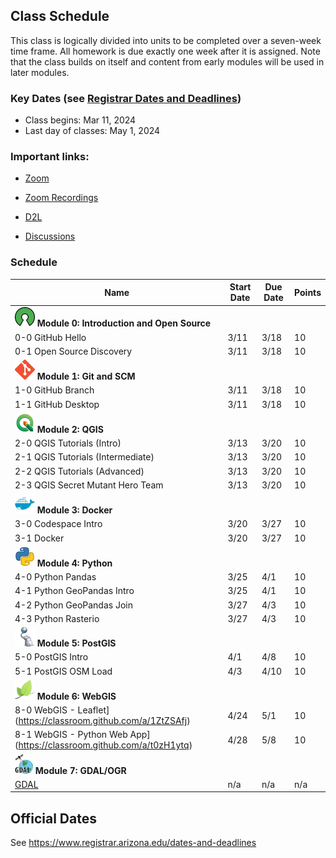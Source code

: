 
## Class Schedule

This class is logically divided into units to be completed over a seven-week time frame. All homework is due exactly one week after it is assigned. Note that the class builds on itself and content from early modules will be used in later modules.

### Key Dates (see [Registrar Dates and Deadlines](https://registrar.arizona.edu/dates-and-deadlines))
- Class begins: Mar 11, 2024
- Last day of classes:  May 1, 2024

### Important links:

- [Zoom](https://arizona.zoom.us/j/83740442775)
- [Zoom Recordings](https://arizona.hosted.panopto.com/Panopto/Pages/Sessions/List.aspx?folderID=97ef9efa-336a-4834-9815-b129011280c2)

- [D2L](https://d2l.arizona.edu/d2l/home/1435548)
- [Discussions](https://github.com/ua-gist604b-s24/syllabus/discussions)

### Schedule

|  **Name** | **Start Date** | **Due Date** | **Points** |
| --- | --- | --- | ---  |
|  **![open source](./media/open-source-32.png) Module 0: Introduction and Open Source** |  |  |  |
|  0-0 GitHub Hello | 3/11 | 3/18 | 10 |
|  0-1 Open Source Discovery | 3/11 | 3/18 | 10 |
|  **![git](./media/git-32.png) Module 1: Git and SCM** |  |  |  |
|  1-0 GitHub Branch | 3/11 | 3/18 | 10 |
|  1-1 GitHub Desktop | 3/11 | 3/18 | 10 |
|  **![qgis](./media/qgis-32.png) Module 2: QGIS** |  |  |  |
|  2-0 QGIS Tutorials (Intro) | 3/13 | 3/20 | 10 |
|  2-1 QGIS Tutorials (Intermediate) | 3/13 | 3/20 | 10 |
|  2-2 QGIS Tutorials (Advanced) | 3/13 | 3/20 | 10 |
|  2-3 QGIS Secret Mutant Hero Team | 3/13 | 3/20 | 10 |
|  **![docker](./media/docker-32.png) Module 3: Docker** |  |  |  |
|  3-0 Codespace Intro | 3/20 | 3/27 | 10 |
|  3-1 Docker | 3/20 | 3/27 | 10 |
|  **![python](./media/python-32.png) Module 4: Python** |  |  |  |
|  4-0 Python Pandas | 3/25 | 4/1 | 10 |
|  4-1 Python GeoPandas Intro | 3/25 | 4/1 | 10 |
|  4-2 Python GeoPandas Join | 3/27 | 4/3 | 10 |
|  4-3 Python Rasterio | 3/27 | 4/3 | 10 |
|  **![postgis](./media/postgis-32.png) Module 5: PostGIS** |  |  |  |
|  5-0 PostGIS Intro | 4/1 | 4/8 | 10 |
|  5-1 PostGIS OSM Load | 4/3 | 4/10 | 10 |
|  **![leaflet](./media/leaflet-32.png) Module 6: WebGIS** |  |  |  |
|  8-0 WebGIS - Leaflet](https://classroom.github.com/a/1ZtZSAfj) | 4/24 | 5/1 | 10 |
|  8-1 WebGIS - Python Web App](https://classroom.github.com/a/t0zH1ytq) | 4/28| 5/8 | 10 |
|  **![gdal](./media/gdal-32.png) Module 7: GDAL/OGR** |  |  |  |
|  [GDAL](https://classroom.github.com/a/n9T6lDfS) | n/a | n/a | n/a |

## Official Dates
See https://www.registrar.arizona.edu/dates-and-deadlines

